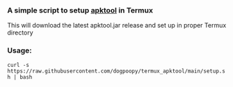 ### A simple script to setup [apktool](https://apktool.org/) in Termux

This will download the latest apktool.jar release and set up in proper Termux directory

### Usage:
```curl -s https://raw.githubusercontent.com/dogpoopy/termux_apktool/main/setup.sh | bash```
